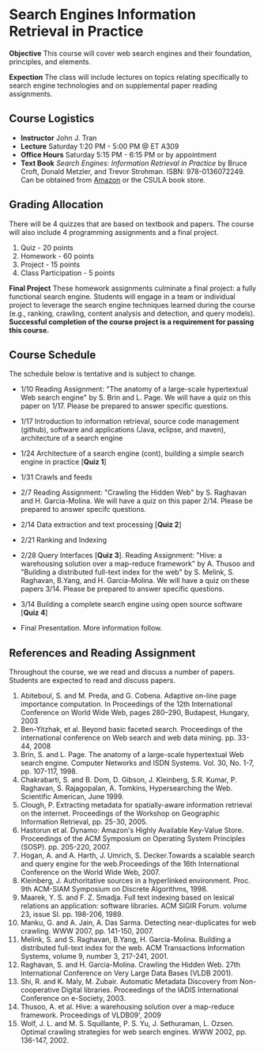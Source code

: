 # Search Engines Information Retrieval in Practice

**Objective** This course will cover web search engines and their foundation, principles, and elements.

**Expection** The class will include lectures on topics relating specifically to search engine technologies and on supplemental paper reading assignments. 

## Course Logistics

- **Instructor** John J. Tran
- **Lecture** Saturday 1:20 PM - 5:00 PM @ ET A309
- **Office Hours** Saturday 5:15 PM - 6:15 PM or by appointment
- **Text Book** _Search Engines: Information Retrieval in Practice_ by Bruce Croft, Donald Metzler, and Trevor Strohman. ISBN: 978-0136072249.  Can be obtained from [Amazon](http://www.amazon.com/Search-Engines-Information-Retrieval-Practice/dp/0136072240) or the CSULA book store.

## Grading Allocation

There will be 4 quizzes that are based on textbook and papers. The course will also include 4 programming assignments and a final project.

1. Quiz - 20 points
2. Homework - 60 points
3. Project - 15 points
4. Class Participation - 5 points

**Final Project** These homework assignments culminate a final project: a fully functional search engine. Students will engage in a team or individual project to leverage the search engine techniques learned during the course (e.g., ranking, crawling, content analysis and detection, and query models). **Successful completion of the course project is a requirement for passing this course.**

## Course Schedule

The schedule below is tentative and is subject to change.

* 1/10 Reading Assignment: "The anatomy of a large-scale hypertextual Web search engine" by S. Brin and L. Page.  We will have a quiz on this paper on 1/17.  Please be prepared to answer specific questions.

* 1/17 Introduction to information retrieval, source code management (github), software and applications (Java, eclipse, and maven), architecture of a search engine

* 1/24 Architecture of a search engine (cont), building a simple search engine in practice [**Quiz 1**]

* 1/31 Crawls and feeds

* 2/7 Reading Assignment: "Crawling the Hidden Web" by S. Raghavan and H. Garcia-Molina.  We will have a quiz on this paper 2/14.  Please be prepared to answer specifc questions.

* 2/14 Data extraction and text processing [**Quiz 2**]

* 2/21 Ranking and Indexing

* 2/28 Query Interfaces [**Quiz 3**].  Reading Assignment: "Hive: a warehousing solution over a map-reduce framework" by A. Thusoo and "Building a distributed full-text index for the web" by S. Melink, S. Raghavan, B.Yang, and H. Garcia-Molina. We will have a quiz on these papers 3/14.  Please be prepared to answer specific questions.

* 3/14 Building a complete search engine using open source software [**Quiz 4**]

* Final Presentation.  More information follow.

## References and Reading Assignment

Throughout the course, we we read and discuss a number of papers. Students are expected to read and discuss papers.

1. Abiteboul, S. and M. Preda, and G. Cobena. Adaptive on-line page importance computation. In Proceedings of the 12th International Conference on World Wide Web, pages 280–290, Budapest, Hungary, 2003
2. Ben-Yitzhak, et al. Beyond basic faceted search. Proceedings of the international conference on Web search and web data mining. pp. 33-44, 2008
3. Brin, S. and L. Page. The anatomy of a large-scale hypertextual Web search engine. Computer Networks and ISDN Systems. Vol. 30, No. 1-7, pp. 107-117, 1998. 
4. Chakrabarti, S. and B. Dom, D. Gibson, J. Kleinberg, S.R. Kumar, P. Raghavan, S. Rajagopalan, A. Tomkins, Hypersearching the Web. Scientific American, June 1999.
5. Clough, P. Extracting metadata for spatially-aware information retrieval on the internet. Proceedings of the Workshop on Geographic Information Retrieval, pp. 25-30, 2005.
6. Hastorun et al. Dynamo: Amazon's Highly Available Key-Value Store. Proceedings of the ACM Symposium on Operating System Principles (SOSP). pp. 205-220, 2007.
7. Hogan, A. and A. Harth, J. Umrich, S. Decker.Towards a scalable search and query engine for the web.Proceedings of the 16th International Conference on the World Wide Web, 2007.
8. Kleinberg, J. Authoritative sources in a hyperlinked environment. Proc. 9th ACM-SIAM Symposium on Discrete Algorithms, 1998.
9. Maarek, Y. S. and F. Z. Smadja. Full text indexing based on lexical relations an application: software libraries. ACM SIGIR Forum. volume 23, issue SI. pp. 198-206, 1989.
10. Manku, G. and A. Jain, A. Das Sarma. Detecting near-duplicates for web crawling. WWW 2007, pp. 141-150, 2007.
11. Melink, S. and S. Raghavan, B.Yang, H. Garcia-Molina. Building a distributed full-text index for the web. ACM Transactions Information Systems, volume 9, number 3, 217-241, 2001.
12. Raghavan, S. and H. Garcia-Molina. Crawling the Hidden Web. 27th International Conference on Very Large Data Bases (VLDB 2001).
13. Shi, R. and K. Maly, M. Zubair. Automatic Metadata Discovery from Non-cooperative Digital libraries. Proceedings of the IADIS International Conference on e-Society, 2003.
14. Thusoo, A. et al. Hive: a warehousing solution over a map-reduce framework. Proceedings of VLDB09', 2009
15. Wolf, J. L. and M. S. Squillante, P. S. Yu, J. Sethuraman, L. Ozsen. Optimal crawling strategies for web search engines. WWW 2002, pp. 136-147, 2002.
